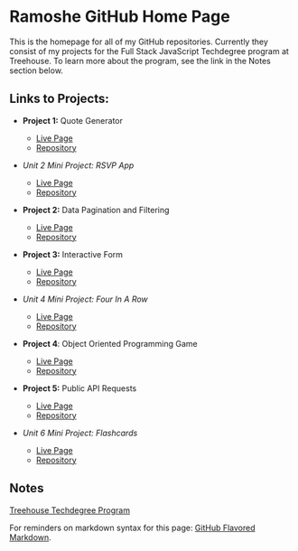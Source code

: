 # Ramoshe GitHub Home Page

This is the homepage for all of my GitHub repositories. Currently they consist of my projects for the Full Stack JavaScript Techdegree program at Treehouse. To learn more about the program, see the link in the Notes section below.


## Links to Projects:
 - **Project 1:** Quote Generator
   - [Live Page](http://g.ramoshe.com/proj1-quoteGenerator/)
   - [Repository](https://github.com/ramoshe/proj1-quoteGenerator)

 - *Unit 2 Mini Project: RSVP App*
   - [Live Page](http://g.ramoshe.com/unit2-RSVPapp/)
   - [Repository](https://github.com/ramoshe/unit2-RSVPapp)

 - **Project 2:** Data Pagination and Filtering
   - [Live Page](http://g.ramoshe.com/proj2-dataPagAndFilter)
   - [Repository](https://github.com/ramoshe/proj2-dataPagAndFilter)

 - **Project 3:** Interactive Form
   - [Live Page](http://g.ramoshe.com/proj3-interactiveForm)
   - [Repository](https://github.com/ramoshe/proj3-interactiveForm)

 - *Unit 4 Mini Project: Four In A Row*
   - [Live Page](http://g.ramoshe.com/unit4-fourInARow)
   - [Repository](https://github.com/ramoshe/unit4-fourInARow)

 - **Project 4**: Object Oriented Programming Game
   - [Live Page](http://g.ramoshe.com/proj4-OOPGame)
   - [Repository](https://github.com/ramoshe/proj4-OOPGame)

 - **Project 5:** Public API Requests
   - [Live Page](http://g.ramoshe.com/proj5-publicAPIRequests)
   - [Repository](https://github.com/ramoshe/proj5-publicAPIRequests)

 - *Unit 6 Mini Project: Flashcards*
   - [Live Page](http://g.ramoshe.com/unit6-flashcards/)
   - [Repository](https://github.com/ramoshe/unit6-flashcards)


## Notes
[Treehouse Techdegree Program](https://teamtreehouse.com/techdegree)

For reminders on markdown syntax for this page:
[GitHub Flavored Markdown](https://guides.github.com/features/mastering-markdown/).
